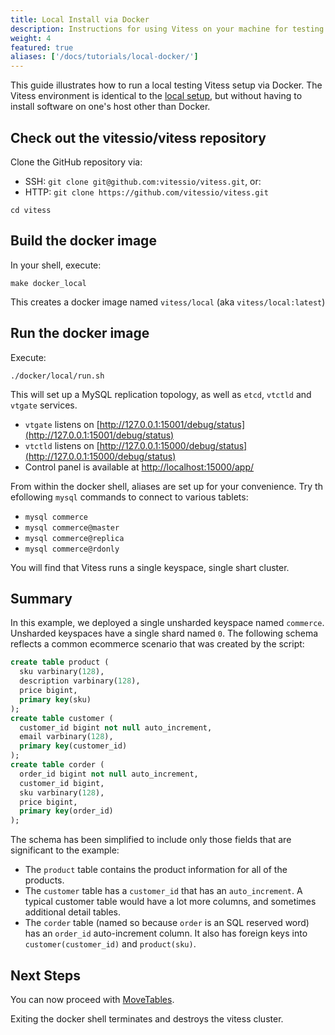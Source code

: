```yaml
---
title: Local Install via Docker
description: Instructions for using Vitess on your machine for testing purposes
weight: 4
featured: true
aliases: ['/docs/tutorials/local-docker/']
---
```


This guide illustrates how to run a local testing Vitess setup via Docker. The Vitess environment is identical to the [local setup](../local-docker/), but without having to install software on one's host other than Docker.

## Check out the vitessio/vitess repository

Clone the GitHub repository via:

- SSH: `git clone git@github.com:vitessio/vitess.git`, or:
- HTTP: `git clone https://github.com/vitessio/vitess.git`

```shell
cd vitess
```

## Build the docker image

In your shell, execute:

```shell
make docker_local
```

This creates a docker image named `vitess/local` (aka `vitess/local:latest`)

## Run the docker image

Execute: 

```shell
./docker/local/run.sh
```

This will set up a MySQL replication topology, as well as `etcd`, `vtctld` and `vtgate` services. 

- `vtgate` listens on [http://127.0.0.1:15001/debug/status](http://127.0.0.1:15001/debug/status) 
- `vtctld` listens on [http://127.0.0.1:15000/debug/status](http://127.0.0.1:15000/debug/status) 
- Control panel is available at [http://localhost:15000/app/](http://localhost:15000/app/)

From within the docker shell, aliases are set up for your convenience. Try th efollowing `mysql` commands to connect to various tablets:

- `mysql commerce`
- `mysql commerce@master`
- `mysql commerce@replica`
- `mysql commerce@rdonly`

You will find that Vitess runs a single keyspace, single shart cluster.


## Summary

In this example, we deployed a single unsharded keyspace named `commerce`. Unsharded keyspaces have a single shard named `0`. The following schema reflects a common ecommerce scenario that was created by the script:

```sql
create table product (
  sku varbinary(128),
  description varbinary(128),
  price bigint,
  primary key(sku)
);
create table customer (
  customer_id bigint not null auto_increment,
  email varbinary(128),
  primary key(customer_id)
);
create table corder (
  order_id bigint not null auto_increment,
  customer_id bigint,
  sku varbinary(128),
  price bigint,
  primary key(order_id)
);
```

The schema has been simplified to include only those fields that are significant to the example:

* The `product` table contains the product information for all of the products.
* The `customer` table has a `customer_id` that has an `auto_increment`. A typical customer table would have a lot more columns, and sometimes additional detail tables.
* The `corder` table (named so because `order` is an SQL reserved word) has an `order_id` auto-increment column. It also has foreign keys into `customer(customer_id)` and `product(sku)`.

## Next Steps

You can now proceed with [MoveTables](../../user-guides/move-tables).

Exiting the docker shell terminates and destroys the vitess cluster.

